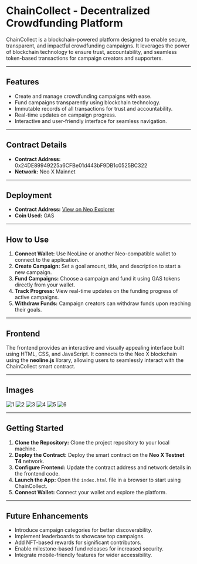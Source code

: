 # ChainCollect - Decentralized Crowdfunding Platform

ChainCollect is a blockchain-powered platform designed to enable secure, transparent, and impactful crowdfunding campaigns. It leverages the power of blockchain technology to ensure trust, accountability, and seamless token-based transactions for campaign creators and supporters.

---

## Features
- Create and manage crowdfunding campaigns with ease.
- Fund campaigns transparently using blockchain technology.
- Immutable records of all transactions for trust and accountability.
- Real-time updates on campaign progress.
- Interactive and user-friendly interface for seamless navigation.

---

## Contract Details
- **Contract Address:** 0x24DE89949225a6CFBe01d443bF9DB1c0525BC322
- **Network:** Neo X Mainnet
---

## Deployment
- **Contract Address:** [View on Neo Explorer](https://xexplorer.neo.org/address/0x24DE89949225a6CFBe01d443bF9DB1c0525BC322)  
- **Coin Used:** GAS

---

## How to Use
1. **Connect Wallet:** Use NeoLine or another Neo-compatible wallet to connect to the application.  
2. **Create Campaign:** Set a goal amount, title, and description to start a new campaign.  
3. **Fund Campaigns:** Choose a campaign and fund it using GAS tokens directly from your wallet.  
4. **Track Progress:** View real-time updates on the funding progress of active campaigns.  
5. **Withdraw Funds:** Campaign creators can withdraw funds upon reaching their goals.

---

## Frontend
The frontend provides an interactive and visually appealing interface built using HTML, CSS, and JavaScript. It connects to the Neo X blockchain using the **neoline.js** library, allowing users to seamlessly interact with the ChainCollect smart contract.

---

## Images
![1](https://github.com/user-attachments/assets/9af9025c-3f56-4f57-a73e-57f941fbf93a)
![2](https://github.com/user-attachments/assets/cf26212b-8236-4cb0-89df-1fb4f260cf16)
![3](https://github.com/user-attachments/assets/8e5f4b20-55c8-4058-aa23-1c0d7ee5a548)
![4](https://github.com/user-attachments/assets/a0306400-cbd8-4cd9-85cc-f82cdd6b3f79)
![5](https://github.com/user-attachments/assets/5268da99-d97c-4b49-b27f-e758a6dea0c8)
![6](https://github.com/user-attachments/assets/d630cd3b-83cb-46da-adf7-8cdec86d53c1)

---

## Getting Started
1. **Clone the Repository:** Clone the project repository to your local machine.  
2. **Deploy the Contract:** Deploy the smart contract on the **Neo X Testnet T4** network.  
3. **Configure Frontend:** Update the contract address and network details in the frontend code.  
4. **Launch the App:** Open the `index.html` file in a browser to start using ChainCollect.  
5. **Connect Wallet:** Connect your wallet and explore the platform.

---

## Future Enhancements
- Introduce campaign categories for better discoverability.  
- Implement leaderboards to showcase top campaigns.  
- Add NFT-based rewards for significant contributors.  
- Enable milestone-based fund releases for increased security.  
- Integrate mobile-friendly features for wider accessibility.  
